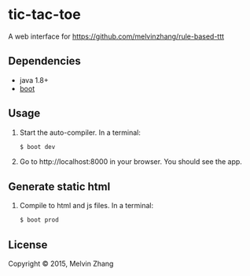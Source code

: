 # tic-tac-toe

A web interface for https://github.com/melvinzhang/rule-based-ttt

## Dependencies

- java 1.8+
- [boot](https://github.com/boot-clj/boot)

## Usage

1. Start the auto-compiler. In a terminal:

    ```bash
    $ boot dev
    ```

2. Go to http://localhost:8000 in your browser. You should see the app.

## Generate static html

1. Compile to html and js files. In a terminal:

    ```bash
    $ boot prod
    ```

## License

Copyright © 2015, Melvin Zhang

